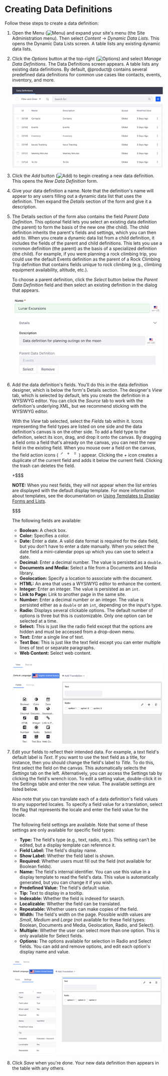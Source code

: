 # Creating Data Definitions [](id=creating-data-definitions)

Follow these steps to create a data definition: 

1.  Open the Menu 
    (![Menu](../../../images/icon-menu.png)) 
    and expand your site's menu (the Site Administration menu). Then select 
    *Content* &rarr; *Dynamic Data Lists*. This opens the Dynamic Data Lists 
    screen. A table lists any existing dynamic data lists. 

2.  Click the *Options* button at the top-right 
    (![Options](../../../images/icon-options.png)) 
    and select *Manage Data Definitions*. The Data Definitions screen appears. A 
    table lists any existing data definitions. By default, @product@ contains 
    several predefined data definitions for common use cases like contacts, 
    events, inventory, and more. 

    ![Figure 1: The Data Definitions screen.](../../../images/ddl-definitions.png)

3.  Click the *Add* button 
    (![Add](../../../images/icon-add.png)) 
    to begin creating a new data definition. This opens the 
    *New Data Definition* form. 

4.  Give your data definition a name. Note that the definition's name will 
    appear to any users filling out a dynamic data list that uses the 
    definition. Then expand the *Details* section of the form and give it a 
    description. 

5.  The Details section of the form also contains the field 
    *Parent Data Definition*. This optional field lets you select an existing 
    data definition (the parent) to form the basis of the new one (the child). 
    The child definition inherits the parent's fields and settings, which you 
    can then add to. When you create a dynamic data list from a child 
    definition, it includes the fields of the parent and child definitions. This 
    lets you use a common definition (the parent) as the basis of a specialized 
    definition (the child). For example, if you were planning a rock climbing 
    trip, you could use the default Events definition as the parent of a Rock 
    Climbing Trip definition that contains fields unique to rock climbing (e.g., 
    climbing equipment availability, altitude, etc.). 

    To choose a parent definition, click the *Select* button below the 
    *Parent Data Definition* field and then select an existing definition in the 
    dialog that appears. 

    ![Figure 2: After naming your data definition, expand the Details section of the form and give your definition a description and parent definition, if desired.](../../../images/ddl-definition-form-01.png)

6.  Add the data definition's fields. You'll do this in the data definition 
    designer, which is below the form's Details section. The designer's *View* 
    tab, which is selected by default, lets you create the definition in a 
    WYSIWYG editor. You can click the *Source* tab to work with the definition's 
    underlying XML, but we recommend sticking with the WYSIWYG editor. 

    With the *View* tab selected, select the *Fields* tab within it. Icons 
    representing the field types are listed on one side and the data 
    definition's canvas is on the other side. To add a field type to the 
    definition, select its icon, drag, and drop it onto the canvas. By dragging 
    a field onto a field that's already on the canvas, you can nest the new 
    field in the existing field. When you mouse over a field on the canvas, the 
    field action icons 
    (![Icons](../../../images/icon-ddl-actions.png)) 
    appear. Clicking the *+* icon creates a duplicate of the current field and
    adds it below the current field. Clicking the trash can deletes the field. 

    +$$$

    **NOTE:** When you nest fields, they will not appear when the list entries
    are displayed with the default display template. For more information about
    templates, see the documentation on 
    [Using Templates to Display Forms and Lists](/discover/portal/-/knowledge_base/7-1/using-templates-to-display-forms-and-lists). 

    $$$

    The following fields are available:

    -   **Boolean:** A check box. 
    -   **Color:** Specifies a color. 
    -   **Date:** Enter a date. A valid date format is required for the date 
        field, but you don't have to enter a date manually. When you select the 
        date field a mini-calendar pops up which you can use to select a date. 
    -   **Decimal:** Enter a decimal number. The value is persisted as a 
        `double`. 
    -   **Documents and Media:** Select a file from a Documents and Media 
        library. 
    -   **Geolocation:** Specify a location to associate with the document.
    -   **HTML:** An area that uses a WYSIWYG editor to enhance the content. 
    -   **Integer:** Enter an integer. The value is persisted as an `int`. 
    -   **Link to Page:** Link to another page in the same site.
    -   **Number:** Enter a decimal number or an integer. The value is
        persisted either as a `double` or an `int`, depending on the input's 
        type.
    -   **Radio:** Displays several clickable options. The default number of 
        options is three but this is customizable. Only one option can be 
        selected at a time.
    -   **Select:** This is just like the radio field except that the options 
        are hidden and must be accessed from a drop-down menu. 
    -   **Text:** Enter a single line of text.
    -   **Text Box:** This is just like the text field except you can enter 
        multiple lines of text or separate paragraphs. 
    -   **Web Content:** Select web content.

    ![Figure 3: Use the data definition designer to add fields to the data definition.](../../../images/ddl-data-definition-designer.png)

7.  Edit your fields to reflect their intended data. For example, a text field's 
    default label is *Text*. If you want to use the text field as a title, for 
    instance, then you should change the field's label to *Title*. To do this, 
    first select the field on the canvas. This automatically selects the 
    *Settings* tab on the left. Alternatively, you can access the Settings tab 
    by clicking the field's wrench icon. To edit a setting value, double-click 
    it in the Settings table and enter the new value. The available settings are 
    listed below. 

    Also note that you can translate each of a data definition's field values to 
    any supported locales. To specify a field value for a translation, select 
    the flag that represents the locale and enter the field value for the 
    locale. 

    The following field settings are available. Note that some of these settings 
    are only available for specific field types:

    -   **Type:** The field's type (e.g., text, radio, etc.). This setting can't 
        be edited, but a display template can reference it. 
    -   **Field Label:** The field's display name. 
    -   **Show Label:** Whether the field label is shown. 
    -   **Required:** Whether users must fill out the field (not available for 
        Boolean fields). 
    -   **Name:** The field's internal identifier. You can use this value in a 
        display template to read the field's data. This value is automatically 
        generated, but you can change it if you wish. 
    -   **Predefined Value:** The field's default value. 
    -   **Tip:** Text to display in a tooltip. 
    -   **Indexable:** Whether the field is indexed for search. 
    -   **Localizable:** Whether the field can be translated. 
    -   **Repeatable:** Whether users can make copies of the field. 
    -   **Width:** The field's width on the page. Possible width values are 
        *Small*, *Medium* and *Large* (not available for these field types: 
        Boolean, Documents and Media, Geolocation, Radio, and Select). 
    -   **Multiple:** Whether the user can select more than one option. This is 
        only available for Select fields. 
    -   **Options:** The options available for selection in Radio and Select 
        fields. You can add and remove options, and edit each option's display 
        name and value. 

    ![Figure 4: Configure the settings for each field in your data definition.](../../../images/ddl-data-definition-settings.png)

8.  Click *Save* when you're done. Your new data definition then appears in the 
    table with any others. 
